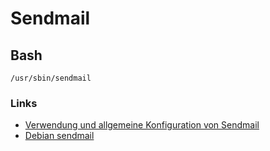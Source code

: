 # Sendmail


## Bash
```
/usr/sbin/sendmail
```



### Links
+ [Verwendung und allgemeine Konfiguration von Sendmail](https://www.linux-praxis.de/verwendung-und-allgemeine-konfiguration-von-sendmail)
+ [Debian sendmail](https://manpages.debian.org/testing/exim4-daemon-heavy/sendmail.8.en.html)
